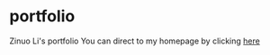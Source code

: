 # portfolio
Zinuo Li's portfolio
You can direct to my homepage by clicking [here](https://zinuo.me)
